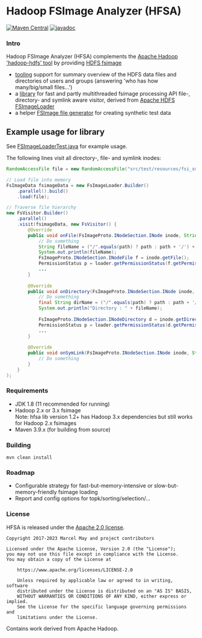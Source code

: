 # Hadoop FSImage Analyzer (HFSA)

[![Maven Central](https://img.shields.io/maven-central/v/de.m3y.hadoop.hdfs.hfsa/hfsa-parent.svg)](http://search.maven.org/#search%7Cga%7C1%7Cg%3A%22de.m3y.hadoop.hdfs.hfsa%22%20AND%20a%3A%22hfsa-parent%22)  [![javadoc](https://javadoc.io/badge2/de.m3y.hadoop.hdfs.hfsa/hfsa-lib/javadoc.svg)](https://javadoc.io/doc/de.m3y.hadoop.hdfs.hfsa/hfsa-lib)

### Intro

Hadoop FSImage Analyzer (HFSA) complements the [Apache Hadoop 'hadoop-hdfs' tool](https://hadoop.apache.org/docs/current/hadoop-project-dist/hadoop-hdfs/HDFSCommands.html)
by providing [HDFS fsimage](https://hadoop.apache.org/docs/stable/hadoop-project-dist/hadoop-hdfs/HdfsDesign.html#The_Persistence_of_File_System_Metadata)
* [tooling](tool) support for summary overview of the HDFS data files and directories of users and groups
  (answering 'who has how many/big/small files...')
* a [library](lib) for fast and partly multithreaded fsimage processing API file-, directory- and symlink aware visitor,
  derived from [Apache HDFS FSImageLoader](https://github.com/apache/hadoop/blob/master/hadoop-hdfs-project/hadoop-hdfs/src/main/java/org/apache/hadoop/hdfs/tools/offlineImageViewer/FSImageLoader.java)
* a helper [FSImage file generator](fsimage-generator) for creating synthetic test data

## Example usage for library

See [FSImageLoaderTest.java](lib/src/test/java/de/m3y/hadoop/hdfs/hfsa/core/FsImageLoaderTest.java) for example usage.  

The following lines visit all directory-, file- and symlink inodes:
```java
RandomAccessFile file = new RandomAccessFile("src/test/resources/fsi_small.img", "r");

// Load file into memory
FsImageData fsimageData = new FsImageLoader.Builder()
    .parallel().build()
    .load(file);

// Traverse file hierarchy
new FsVisitor.Builder()
    .parallel()
    .visit(fsimageData, new FsVisitor() {
        @Override
        public void onFile(FsImageProto.INodeSection.INode inode, String path) {
            // Do something
            String fileName = ("/".equals(path) ? path : path + '/') + inode.getName().toStringUtf8();
            System.out.println(fileName);
            FsImageProto.INodeSection.INodeFile f = inode.getFile();
            PermissionStatus p = loader.getPermissionStatus(f.getPermission());
            ...
        }
             
        @Override
        public void onDirectory(FsImageProto.INodeSection.INode inode, String path) {
            // Do something
            final String dirName = ("/".equals(path) ? path : path + '/') + inode.getName().toStringUtf8();
            System.out.println("Directory : " + fileName);
            
            FsImageProto.INodeSection.INodeDirectory d = inode.getDirectory();
            PermissionStatus p = loader.getPermissionStatus(d.getPermission());
            ...
        }
             
        @Override
        public void onSymLink(FsImageProto.INodeSection.INode inode, String path) {
            // Do something
        }
    }
);
```
        
### Requirements

- JDK 1.8 (11 recommended for running)
- Hadoop 2.x or 3.x fsimage  
  Note: hfsa lib version 1.2+ has Hadoop 3.x dependencies but still works for Hadoop 2.x fsimages
- Maven 3.9.x (for building from source)

### Building

```
mvn clean install
```

### Roadmap

- Configurable strategy for fast-but-memory-intensive or slow-but-memory-friendly fsimage loading
- Report and config options for topk/sorting/selection/...

### License

HFSA is released under the [Apache 2.0 license](LICENSE.txt).

```
Copyright 2017-2023 Marcel May and project contributors

Licensed under the Apache License, Version 2.0 (the "License");
you may not use this file except in compliance with the License.
You may obtain a copy of the License at

    https://www.apache.org/licenses/LICENSE-2.0

    Unless required by applicable law or agreed to in writing, software
    distributed under the License is distributed on an "AS IS" BASIS,
    WITHOUT WARRANTIES OR CONDITIONS OF ANY KIND, either express or implied.
    See the License for the specific language governing permissions and
    limitations under the License.
```

Contains work derived from Apache Hadoop.
